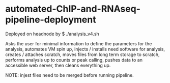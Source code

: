 # automated-ChIP-and-RNAseq-pipeline-deployment

Deployed on headnode by $ ./analysis_v4.sh

Asks the user for minimal information to define the parameters for the analysis, automates VM spin up, injects / installs need software for analysis, creates / attaches scratch, moves files from long term storage to scratch, performs analysis up to counts or peak calling, pushes data to an accessible web server, then cleans everything up. 

NOTE: injest files need to be merged before running pipeline.
